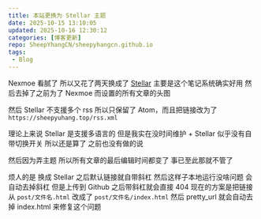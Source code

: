 ```yaml
---
title: 本站更换为 Stellar 主题
date: 2025-10-15 13:10:05
updated: 2025-10-16 12:30:12
categories: [博客更新]
repo: SheepYhangCN/sheepyhangcn.github.io
tags: 
 - Blog
---
```


Nexmoe 看腻了
所以又花了两天换成了 [Stellar](https://xaoxuu.com/wiki/stellar/)
主要是这个笔记系统确实好用
然后去掉了之前为了 Nexmoe 而设置的所有文章的头图

然后 Stellar 不支援多个 rss
所以只保留了 Atom，而且把链接改为了```https://sheepyuhang.top/rss.xml```

理论上来说 Stellar 是支援多语言的
但是我实在没时间维护 + Stellar 似乎没有自带切换开关
所以还是算了 之前也没有做的说

然后因为弄主题 所以所有文章的最后编辑时间都变了
事已至此那就不管了

烦人的是 换成 Stellar 之后默认链接就自带斜杠
然后这样子本地运行没啥问题 会自动去掉斜杠
但是上传到 Github 之后带斜杠就会直接 404
现在的方案是把链接从 `post/文件名.html` 改成了 `post/文件名/index.html`
然后 pretty_url 就会自动去掉 index.html 来修复这个问题